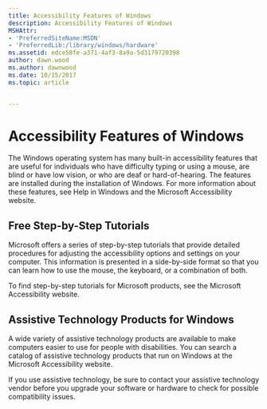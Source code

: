 ```yaml
---
title: Accessibility Features of Windows
description: Accessibility Features of Windows
MSHAttr:
- 'PreferredSiteName:MSDN'
- 'PreferredLib:/library/windows/hardware'
ms.assetid: edce58fe-a371-4af3-8a9a-5d3179720398
author: dawn.wood
ms.author: dawnwood
ms.date: 10/15/2017
ms.topic: article


---
```


# Accessibility Features of Windows


The Windows operating system has many built-in accessibility features that are useful for individuals who have difficulty typing or using a mouse, are blind or have low vision, or who are deaf or hard-of-hearing. The features are installed during the installation of Windows. For more information about these features, see Help in Windows and the Microsoft Accessibility website.

## <span id="Free_Step-by-Step_Tutorials"></span><span id="free_step-by-step_tutorials"></span><span id="FREE_STEP-BY-STEP_TUTORIALS"></span>Free Step-by-Step Tutorials


Microsoft offers a series of step-by-step tutorials that provide detailed procedures for adjusting the accessibility options and settings on your computer. This information is presented in a side-by-side format so that you can learn how to use the mouse, the keyboard, or a combination of both.

To find step-by-step tutorials for Microsoft products, see the Microsoft Accessibility website.

## <span id="Assistive_Technology_Products_for_Windows"></span><span id="assistive_technology_products_for_windows"></span><span id="ASSISTIVE_TECHNOLOGY_PRODUCTS_FOR_WINDOWS"></span>Assistive Technology Products for Windows


A wide variety of assistive technology products are available to make computers easier to use for people with disabilities. You can search a catalog of assistive technology products that run on Windows at the Microsoft Accessibility website.

If you use assistive technology, be sure to contact your assistive technology vendor before you upgrade your software or hardware to check for possible compatibility issues.

 

 






